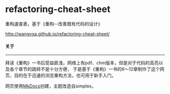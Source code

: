 refactoring-cheat-sheet
=======================

重构速查表，基于《重构--改善既有代码的设计》

http://wangvsa.github.io/refactoring-cheat-sheet/

#### 关于
---

拜读《重构》一书后受益匪浅，网络上有pdf、chm版本，但是对于代码的高亮以及各个章节的跳转不是十分方便，
于是基于《重构》一书的6～12章制作了这个网页，目的在于迅速的浏览重构方法，也可用于新手入门。

网页使用[MkDocs](http://mkdocs.org)创建，主题改造自simplex。
